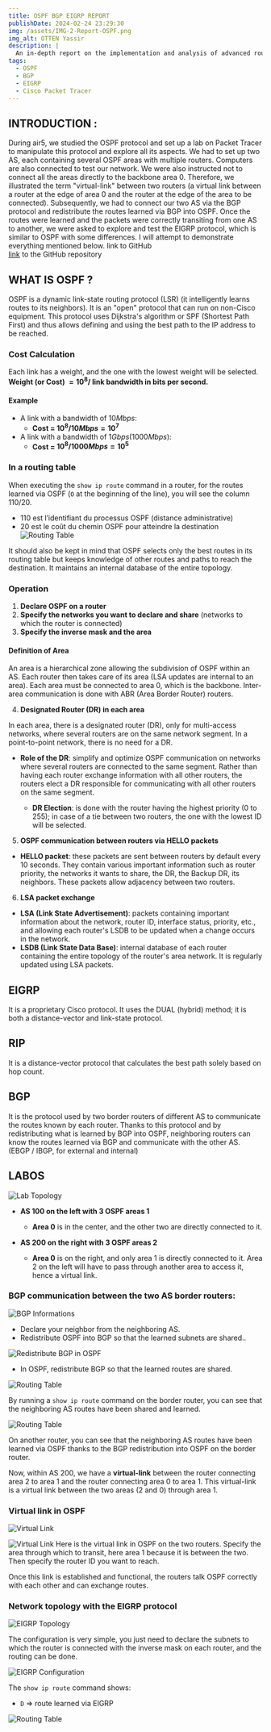 ```yaml
---
title: OSPF BGP EIGRP REPORT
publishDate: 2024-02-24 23:29:30
img: /assets/IMG-2-Report-OSPF.png
img_alt: OTTEN Yassir
description: |
  An in-depth report on the implementation and analysis of advanced routing protocols, including OSPF, BGP, and EIGRP, using Cisco Packet Tracer. This document explores the configuration, optimization, and troubleshooting of these protocols in simulated network environments, providing detailed insights and practical examples.
tags:
  - OSPF
  - BGP
  - EIGRP
  - Cisco Packet Tracer
---
```


## INTRODUCTION :

During air5, we studied the OSPF protocol and set up a lab on Packet Tracer to manipulate this protocol and explore all its aspects. We had to set up two AS, each containing several OSPF areas with multiple routers. Computers are also connected to test our network. We were also instructed not to connect all the areas directly to the backbone area 0. Therefore, we illustrated the term "virtual-link" between two routers (a virtual link between a router at the edge of area 0 and the router at the edge of the area to be connected). Subsequently, we had to connect our two AS via the BGP protocol and redistribute the routes learned via BGP into OSPF. Once the routes were learned and the packets were correctly transiting from one AS to another, we were asked to explore and test the EIGRP protocol, which is similar to OSPF with some differences. I will attempt to demonstrate everything mentioned below.
link to GitHub  
 [link](https://github.com/OTTEN-Yassir/IT-ICT-Reports/blob/main/OSPF-EIGRP-BGP.md) to the GitHub repository

## WHAT IS OSPF ?

OSPF is a dynamic link-state routing protocol (LSR) (it intelligently learns routes to its neighbors). It is an "open" protocol that can run on non-Cisco equipment. This protocol uses Dijkstra's algorithm or SPF (Shortest Path First) and thus allows defining and using the best path to the IP address to be reached.

### Cost Calculation

Each link has a weight, and the one with the lowest weight will be selected. **Weight (or Cost) $= 10^8 /$ link bandwidth in bits per second.**

#### Example

- A link with a bandwidth of $10 Mbps$:
    - **Cost = $10^8 / 10 Mbps = 10^7$**
- A link with a bandwidth of $1 Gbps (1000 Mbps)$:
    - **Cost = $10^8 / 1000 Mbps = 10^5$**

### In a routing table

When executing the `show ip route` command in a router, for the routes learned via OSPF (`O` at the beginning of the line), you will see the column $110/20$.
- $110$ est l’identifiant du processus OSPF (distance administrative)
- $20$ est le coût du chemin OSPF pour atteindre la destination
![Routing Table](/assets/IMG-1-Report-OSPF.png)

It should also be kept in mind that OSPF selects only the best routes in its routing table but keeps knowledge of other routes and paths to reach the destination. It maintains an internal database of the entire topology.

### Operation

1. **Declare OSPF on a router**
2. **Specify the networks you want to declare and share** (networks to which the router is connected)
3. **Specify the inverse mask and the area**

#### Definition of Area

An area is a hierarchical zone allowing the subdivision of OSPF within an AS. Each router then takes care of its area (LSA updates are internal to an area). Each area must be connected to area 0, which is the backbone. Inter-area communication is done with ABR (Area Border Router) routers.

4. **Designated Router (DR) in each area**

In each area, there is a designated router (DR), only for multi-access networks, where several routers are on the same network segment. In a point-to-point network, there is no need for a DR.

- **Role of the DR**: simplify and optimize OSPF communication on networks where several routers are connected to the same segment. Rather than having each router exchange information with all other routers, the routers elect a DR responsible for communicating with all other routers on the same segment.

  - **DR Election**: is done with the router having the highest priority (0 to 255); in case of a tie between two routers, the one with the lowest ID will be selected.

5. **OSPF communication between routers via HELLO packets**

  - **HELLO packet**: these packets are sent between routers by default every 10 seconds. They contain various important information such as router priority, the networks it wants to share, the DR, the Backup DR, its neighbors. These packets allow adjacency between two routers.

6. **LSA packet exchange**

  - **LSA (Link State Advertisement)**: packets containing important information about the network, router ID, interface status, priority, etc., and allowing each router's LSDB to be updated when a change occurs in the network.
  - **LSDB (Link State Data Base)**: internal database of each router containing the entire topology of the router's area network. It is regularly updated using LSA packets.

## EIGRP

It is a proprietary Cisco protocol. It uses the DUAL (hybrid) method; it is both a distance-vector and link-state protocol.

## RIP

It is a distance-vector protocol that calculates the best path solely based on hop count.

## BGP

It is the protocol used by two border routers of different AS to communicate the routes known by each router. Thanks to this protocol and by redistributing what is learned by BGP into OSPF, neighboring routers can know the routes learned via BGP and communicate with the other AS. (EBGP / IBGP, for external and internal)

## LABOS

![Lab Topology](/assets/IMG-2-Report-OSPF.png)

- **AS 100 on the left with 3 OSPF areas 1**
  - **Area 0** is in the center, and the other two are directly connected to it.

- **AS 200 on the right with 3 OSPF areas 2**
  - **Area 0** is on the right, and only area 1 is directly connected to it. Area 2 on the left will have to pass through another area to access it, hence a virtual link.

### BGP communication between the two AS border routers:

![BGP Informations](/assets/IMG-3-Report-OSPF.png)

- Declare your neighbor from the neighboring AS.
- Redistribute OSPF into BGP so that the learned subnets are shared..


![Redistribute BGP in OSPF](/assets/IMG-4-Report-OSPF.png)

- In OSPF, redistribute BGP so that the learned routes are shared.


![Routing Table](/assets/IMG-5-Report-OSPF.png)

By running a `show ip route` command on the border router, you can see that the neighboring AS routes have been shared and learned.


![Routing Table](/assets/IMG-6-Report-OSPF.png)

On another router, you can see that the neighboring AS routes have been learned via OSPF thanks to the BGP redistribution into OSPF on the border router.

Now, within AS 200, we have a **virtual-link** between the router connecting area 2 to area 1 and the router connecting area 0 to area 1. This virtual-link is a virtual link between the two areas (2 and 0) through area 1.

### Virtual link in OSPF

![Virtual Link](/assets/IMG-7-Report-OSPF.png)

![Virtual Link](/assets/IMG-8-Report-OSPF.png)
Here is the virtual link in OSPF on the two routers. Specify the area through which to transit, here area 1 because it is between the two. Then specify the router ID you want to reach.

Once this link is established and functional, the routers talk OSPF correctly with each other and can exchange routes.

### Network topology with the EIGRP protocol

![EIGRP Topology](/assets/IMG-9-Report-OSPF.png)

The configuration is very simple, you just need to declare the subnets to which the router is connected with the inverse mask on each router, and the routing can be done.

![EIGRP Configuration](/assets/IMG-10-Report-OSPF.png)


The `show ip route` command shows:
- `D` => route learned via EIGRP

![Routing Table](/assets/IMG-11-Report-OSPF.png)